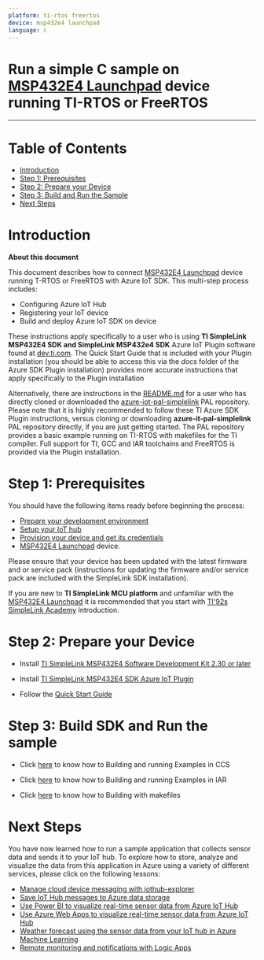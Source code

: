 ```yaml
---
platform: ti-rtos freertos
device: msp432e4 launchpad
language: c
---
```


Run a simple C sample on [MSP432E4 Launchpad](http://www.ti.com/tool/MSP-EXP432E401Y) device running TI-RTOS or FreeRTOS
===
---

# Table of Contents

-   [Introduction](#Introduction)
-   [Step 1: Prerequisites](#Prerequisites)
-   [Step 2: Prepare your Device](#PrepareDevice)
-   [Step 3: Build and Run the Sample](#Build)
-   [Next Steps](#NextSteps)

<a name="Introduction"></a>
# Introduction

**About this document**

This document describes how to connect [MSP432E4 Launchpad](http://www.ti.com/tool/MSP-EXP432E401Y) device running T-RTOS or FreeRTOS with Azure IoT SDK. This multi-step process includes:

-   Configuring Azure IoT Hub
-   Registering your IoT device
-   Build and deploy Azure IoT SDK on device

These instructions apply specifically to a user who is using **TI SimpleLink MSP432E4 SDK and SimpleLink MSP432e4 SDK** Azure IoT Plugin software found at [dev.ti.com](http://dev.ti.com/tirex/#/). The Quick Start Guide that is included with your Plugin installation (you should be able to access this via the *docs* folder of the Azure SDK Plugin installation) provides more accurate instructions that apply specifically to the Plugin installation

Alternatively, there are instructions in the [README.md](https://github.com/TexasInstruments/azure-iot-pal-simplelink/blob/master/README.md) for a user who has directly cloned or downloaded the [azure-iot-pal-simplelink](https://github.com/TexasInstruments/azure-iot-pal-simplelink) PAL repository. Please note that it is highly recommended to follow these TI Azure SDK Plugin instructions, versus cloning or downloading **azure-it-pal-simplelink** PAL repository directly, if you are just getting started.  The PAL repository provides a basic example running on TI-RTOS with makefiles for the TI compiler.  Full support for TI, GCC and IAR toolchains and FreeRTOS is provided via the Plugin installation.

<a name="Prerequisites"></a>
# Step 1: Prerequisites

You should have the following items ready before beginning the process:

-   [Prepare your development environment][setup-devbox-windows]
-   [Setup your IoT hub][lnk-setup-iot-hub]
-   [Provision your device and get its credentials][lnk-manage-iot-hub]
-   [MSP432E4 Launchpad](http://www.ti.com/tool/MSP-EXP432E401Y) device.

Please ensure that your device has been updated with the latest firmware and or service pack (instructions for updating the firmware and/or service pack are included with the SimpleLink SDK installation).

If you are new to **TI SimpleLink MCU platform** and unfamiliar with the [MSP432E4 Launchpad](http://www.ti.com/tool/MSP-EXP432E401Y) it is recommended that you start with [TI\'92s SimpleLink Academy](http://dev.ti.com/tirex/#/?link=Software%2FSimpleLink%20MSP432E4%20SDK%2FSimpleLink%20Academy) Introduction.

<a name="PrepareDevice"></a>
# Step 2: Prepare your Device

-   Install [TI SimpleLink MSP432E4 Software Development Kit 2.30 or later](http://www.ti.com/tool/simplelink-msp432-sdk)

-   Install [TI SimpleLink MSP432E4 SDK Azure IoT Plugin](http://dev.ti.com/tirex/#/?link=Software%2FSimpleLink%20SDK%20Plugins%2FSimpleLink%20MSP432E4%20SDK%20Azure%20IoT%20Plugin)

-   Follow the [Quick Start Guide](http://dev.ti.com/tirex/#/?link=Software%2FSimpleLink%20SDK%20Plugins%2FSimpleLink%20MSP432E4%20SDK%20Azure%20IoT%20Plugin%2FDocuments%2FQuick%20Start%20Guide)

<a name="Build"></a>
# Step 3: Build SDK and Run the sample

-   Click [here](http://dev.ti.com/tirex/#/?link=Software%2FSimpleLink%20SDK%20Plugins%2FSimpleLink%20MSP432E4%20SDK%20Azure%20IoT%20Plugin%2FDocuments%2FQuick%20Start%20Guide) to know how to Building and running Examples in CCS

-   Click [here](http://dev.ti.com/tirex/#/?link=Software%2FSimpleLink%20SDK%20Plugins%2FSimpleLink%20MSP432E4%20SDK%20Azure%20IoT%20Plugin%2FDocuments%2FQuick%20Start%20Guide) to know how to Building and running Examples in IAR

-   Click [here](http://dev.ti.com/tirex/#/?link=Software%2FSimpleLink%20SDK%20Plugins%2FSimpleLink%20MSP432E4%20SDK%20Azure%20IoT%20Plugin%2FDocuments%2FQuick%20Start%20Guide) to know how to Building with makefiles


<a name="NextSteps"></a>
# Next Steps

You have now learned how to run a sample application that collects sensor data and sends it to your IoT hub. To explore how to store, analyze and visualize the data from this application in Azure using a variety of different services, please click on the following lessons:

-   [Manage cloud device messaging with iothub-explorer]
-   [Save IoT Hub messages to Azure data storage]
-   [Use Power BI to visualize real-time sensor data from Azure IoT Hub]
-   [Use Azure Web Apps to visualize real-time sensor data from Azure IoT Hub]
-   [Weather forecast using the sensor data from your IoT hub in Azure Machine Learning]
-   [Remote monitoring and notifications with Logic Apps]   

[Manage cloud device messaging with iothub-explorer]: https://docs.microsoft.com/en-us/azure/iot-hub/iot-hub-explorer-cloud-device-messaging
[Save IoT Hub messages to Azure data storage]: https://docs.microsoft.com/en-us/azure/iot-hub/iot-hub-store-data-in-azure-table-storage
[Use Power BI to visualize real-time sensor data from Azure IoT Hub]: https://docs.microsoft.com/en-us/azure/iot-hub/iot-hub-live-data-visualization-in-power-bi
[Use Azure Web Apps to visualize real-time sensor data from Azure IoT Hub]: https://docs.microsoft.com/en-us/azure/iot-hub/iot-hub-live-data-visualization-in-web-apps
[Weather forecast using the sensor data from your IoT hub in Azure Machine Learning]: https://docs.microsoft.com/en-us/azure/iot-hub/iot-hub-weather-forecast-machine-learning
[Remote monitoring and notifications with Logic Apps]: https://docs.microsoft.com/en-us/azure/iot-hub/iot-hub-monitoring-notifications-with-azure-logic-apps
[setup-devbox-windows]: https://github.com/Azure/azure-iot-sdk-c/blob/master/doc/devbox_setup.md
[lnk-setup-iot-hub]: ../setup_iothub.md
[lnk-manage-iot-hub]: ../manage_iot_hub.md
